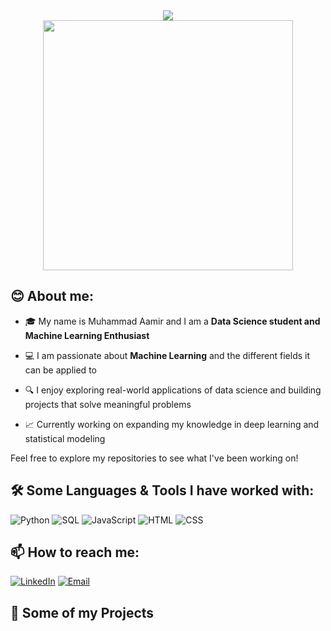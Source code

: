 <div align="center">
  <img src="https://readme-typing-svg.herokuapp.com/?lines=Hi+everyone+and+welcome+to+my+GitHub!;Data+Science+Student;Machine+Learning+Enthusiast&font=Fira%20Code&center=true&width=500&height=50&duration=4000&pause=1000">
</div>

<div align="center">
  <img src="https://media.giphy.com/media/L1R1tvI9svkIWwpVYr/giphy.gif" width="400"/>
</div>



## 😊 About me:

- 🎓 My name is Muhammad Aamir and I am a **Data Science student and Machine Learning Enthusiast**

- 💻 I am passionate about **Machine Learning** and the different fields it can be applied to

- 🔍 I enjoy exploring real-world applications of data science and building projects that solve meaningful problems

- 📈 Currently working on expanding my knowledge in deep learning and statistical modeling

Feel free to explore my repositories to see what I've been working on!

## 🛠️ Some Languages & Tools I have worked with:

![Python](https://img.shields.io/badge/Python-3776AB?style=for-the-badge&logo=python&logoColor=white)
![SQL](https://img.shields.io/badge/SQL-4479A1?style=for-the-badge&logo=postgresql&logoColor=white)
![JavaScript](https://img.shields.io/badge/JavaScript-F7DF1E?style=for-the-badge&logo=javascript&logoColor=black)
![HTML](https://img.shields.io/badge/HTML5-E34F26?style=for-the-badge&logo=html5&logoColor=white)
![CSS](https://img.shields.io/badge/CSS3-1572B6?style=for-the-badge&logo=css3&logoColor=white)


## 📫 How to reach me:

[![LinkedIn](https://img.shields.io/badge/LinkedIn-0077B5?style=for-the-badge&logo=linkedin&logoColor=white)](https://www.linkedin.com/in/moaamir28)
[![Email](https://img.shields.io/badge/Email-D14836?style=for-the-badge&logo=gmail&logoColor=white)](mailto:aamirm2800@gmail.com)

## 🚀 Some of my Projects
